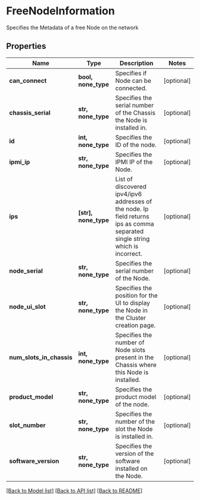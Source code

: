 # FreeNodeInformation

Specifies the Metadata of a free Node on the network

## Properties
Name | Type | Description | Notes
------------ | ------------- | ------------- | -------------
**can_connect** | **bool, none_type** | Specifies if Node can be connected. | [optional] 
**chassis_serial** | **str, none_type** | Specifies the serial number of the Chassis the Node is installed in. | [optional] 
**id** | **int, none_type** | Specifies the ID of the node. | [optional] 
**ipmi_ip** | **str, none_type** | Specifies the IPMI IP of the Node. | [optional] 
**ips** | **[str], none_type** | List of discovered ipv4/ipv6 addresses of the node. Ip field returns ips as comma separated single string which is incorrect. | [optional] 
**node_serial** | **str, none_type** | Specifies the serial number of the Node. | [optional] 
**node_ui_slot** | **str, none_type** | Specifies the position for the UI to display the Node in the Cluster creation page. | [optional] 
**num_slots_in_chassis** | **int, none_type** | Specifies the number of Node slots present in the Chassis where this Node is installed. | [optional] 
**product_model** | **str, none_type** | Specifies the product model of the node. | [optional] 
**slot_number** | **str, none_type** | Specifies the number of the slot the Node is installed in. | [optional] 
**software_version** | **str, none_type** | Specifies the version of the software installed on the Node. | [optional] 

[[Back to Model list]](../README.md#documentation-for-models) [[Back to API list]](../README.md#documentation-for-api-endpoints) [[Back to README]](../README.md)


